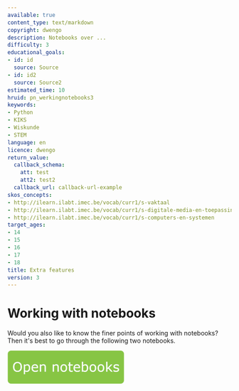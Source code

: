 ```yaml
---
available: true
content_type: text/markdown
copyright: dwengo
description: Notebooks over ...
difficulty: 3
educational_goals:
- id: id
  source: Source
- id: id2
  source: Source2
estimated_time: 10
hruid: pn_werkingnotebooks3
keywords:
- Python
- KIKS
- Wiskunde
- STEM
language: en
licence: dwengo
return_value:
  callback_schema:
    att: test
    att2: test2
  callback_url: callback-url-example
skos_concepts:
- http://ilearn.ilabt.imec.be/vocab/curr1/s-vaktaal
- http://ilearn.ilabt.imec.be/vocab/curr1/s-digitale-media-en-toepassingen
- http://ilearn.ilabt.imec.be/vocab/curr1/s-computers-en-systemen
target_ages:
- 14
- 15
- 16
- 17
- 18
title: Extra features
version: 3
---
```

# Working with notebooks

Would you also like to know the finer points of working with notebooks? Then it's best to go through the following two notebooks.

[![](embed/Knop.png "Button")](https://kiks.ilabt.imec.be/jupyterhub/?id=0102_en "Notebooks Operation")